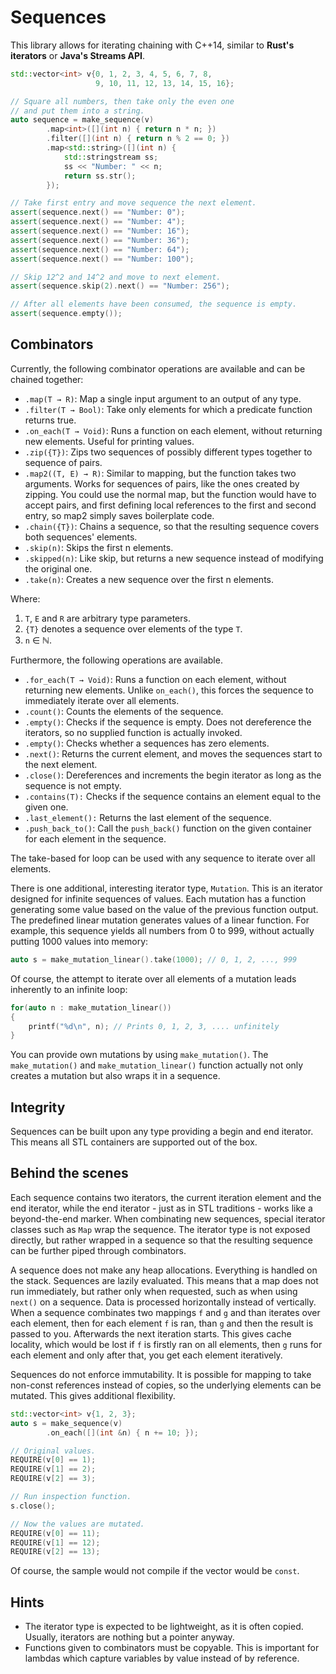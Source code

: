 # Sequences

This library allows for iterating chaining with C++14, similar to **Rust's iterators** or **Java's Streams API**.

```c++
std::vector<int> v{0, 1, 2, 3, 4, 5, 6, 7, 8,
                   9, 10, 11, 12, 13, 14, 15, 16};

// Square all numbers, then take only the even one
// and put them into a string.
auto sequence = make_sequence(v)
        .map<int>([](int n) { return n * n; })
        .filter([](int n) { return n % 2 == 0; })
        .map<std::string>([](int n) {
            std::stringstream ss;
            ss << "Number: " << n;
            return ss.str();
        });

// Take first entry and move sequence the next element.
assert(sequence.next() == "Number: 0");
assert(sequence.next() == "Number: 4");
assert(sequence.next() == "Number: 16");
assert(sequence.next() == "Number: 36");
assert(sequence.next() == "Number: 64");
assert(sequence.next() == "Number: 100");

// Skip 12^2 and 14^2 and move to next element.
assert(sequence.skip(2).next() == "Number: 256");

// After all elements have been consumed, the sequence is empty.
assert(sequence.empty());
```

## Combinators

Currently, the following combinator operations are available and can be chained together:

- `.map(T → R)`: Map a single input argument to an output of any type.
- `.filter(T → Bool)`: Take only elements for which a predicate function returns true.
- `.on_each(T → Void)`: Runs a function on each element, without returning new elements. Useful for printing values.
- `.zip({T})`: Zips two sequences of possibly different types together to sequence of pairs.
- `.map2((T, E) → R)`: Similar to mapping, but the function takes two arguments.
  Works for sequences of pairs, like the ones created by zipping.
  You could use the normal map, but the function would have to accept pairs, and first defining
  local references to the first and second entry, so map2 simply saves boilerplate code.
- `.chain({T})`: Chains a sequence, so that the resulting sequence covers both sequences' elements.
- `.skip(n)`: Skips the first n elements.
- `.skipped(n)`: Like skip, but returns a new sequence instead of modifying the original one.
- `.take(n)`: Creates a new sequence over the first n elements.

Where:
1) `T`, `E` and `R` are arbitrary type parameters.
2) `{T}` denotes a sequence over elements of the type `T`.
3) `n` ∈ ℕ.

Furthermore, the following operations are available.

- `.for_each(T → Void)`: Runs a function on each element, without returning new elements.
  Unlike `on_each()`, this forces the sequence to immediately iterate over all elements.
- `.count()`: Counts the elements of the sequence.
- `.empty()`: Checks if the sequence is empty.
  Does not dereference the iterators, so no supplied function is actually invoked.
- `.empty()`: Checks whether a sequences has zero elements.
- `.next()`: Returns the current element, and moves the sequences start to the next element.
- `.close()`: Dereferences and increments the begin iterator as long as the sequence is not empty.
- `.contains(T):` Checks if the sequence contains an element equal to the given one.
- `.last_element():` Returns the last element of the sequence.
- `.push_back_to()`: Call the `push_back()` function on the given container for each element in the sequence.

The take-based for loop can be used with any sequence to iterate over all elements.

There is one additional, interesting iterator type, `Mutation`.
This is an iterator designed for infinite sequences of values.
Each mutation has a function generating some value based on the value of the previous function output.
The predefined linear mutation generates values of a linear function.
For example, this sequence yields all numbers from 0 to 999, without actually putting 1000 values into memory:

```c++
auto s = make_mutation_linear().take(1000); // 0, 1, 2, ..., 999
```

Of course, the attempt to iterate over all elements of a mutation leads inherently to an infinite loop:

```c++
for(auto n : make_mutation_linear())
{
    printf("%d\n", n); // Prints 0, 1, 2, 3, .... unfinitely
}
```

You can provide own mutations by using `make_mutation()`.
The `make_mutation()` and `make_mutation_linear()` function actually not only creates a mutation
but also wraps it in a sequence.

## Integrity

Sequences can be built upon any type providing a begin and end iterator.
This means all STL containers are supported out of the box.

## Behind the scenes

Each sequence contains two iterators, the current iteration element and the end iterator,
while the end iterator - just as in STL traditions - works like a beyond-the-end marker.
When combinating new sequences, special iterator classes such as `Map` wrap the
sequence. The iterator type is not exposed directly, but rather wrapped in a sequence
so that the resulting sequence can be further piped through combinators.

A sequence does not make any heap allocations. Everything is handled on the stack.
Sequences are lazily evaluated. This means that a map does not run immediately,
but rather only when requested, such as when using `next()` on a sequence.
Data is processed horizontally instead of vertically.
When a sequence combinates two mappings `f` and `g` and than iterates over each element,
then for each element `f` is ran, than `g` and then the result is passed to you.
Afterwards the next iteration starts. This gives cache locality, which would be lost if `f` is firstly ran
on all elements, then `g` runs for each element and only after that, you get each element iteratively.

Sequences do not enforce immutability.
It is possible for mapping to take non-const references instead of copies,
so the underlying elements can be mutated.
This gives additional flexibility.

```c++
std::vector<int> v{1, 2, 3};
auto s = make_sequence(v)
        .on_each([](int &n) { n += 10; });

// Original values.
REQUIRE(v[0] == 1);
REQUIRE(v[1] == 2);
REQUIRE(v[2] == 3);

// Run inspection function.
s.close();

// Now the values are mutated.
REQUIRE(v[0] == 11);
REQUIRE(v[1] == 12);
REQUIRE(v[2] == 13);
```

Of course, the sample would not compile if the vector would be `const`.

## Hints

- The iterator type is expected to be lightweight, as it is often copied.
  Usually, iterators are nothing but a pointer anyway.
- Functions given to combinators must be copyable.
  This is important for lambdas which capture variables by value instead of by reference.
